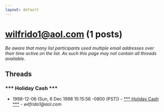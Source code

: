 ```yaml
---
layout: default
---
```


# wilfrido1@aol.com (1 posts)

_Be aware that many list participants used multiple email addresses over their time active on the list. As such this page may not contain all threads available._

## Threads

### *** Holiday Cash ***
+ 1998-12-06 (Sun, 6 Dec 1998 15:15:56 -0800 (PST)) - [*** Holiday Cash ***](/archive/1998/12/525fabc4f1d2fda739283c86c9777bbec6a31d45a886ecac891a929e25d85f29) - _wilfrido1@aol.com_

